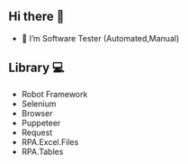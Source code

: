 ## Hi there 👋
- 🔭 I’m Software Tester (Automated,Manual)

## Library :computer:
- Robot Framework
- Selenium
- Browser
- Puppeteer
- Request
- RPA.Excel.Files
- RPA.Tables
